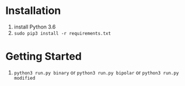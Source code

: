 # Installation

1. install Python 3.6
2. `sudo pip3 install -r requirements.txt`

# Getting Started

1. `python3 run.py binary` or `python3 run.py bipolar` or `python3 run.py modified`
